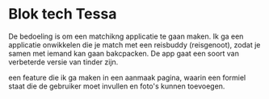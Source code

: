 # Blok tech Tessa 
De bedoeling is om een matchikng applicatie te gaan maken. Ik ga een applicatie onwikkelen die je match met een reisbuddy (reisgenoot), zodat je samen met iemand kan gaan bakcpacken. De app gaat een soort van verbeterde versie van tinder zijn. 

een feature die ik ga maken in een aanmaak pagina, waarin een formiel staat die de gebruiker moet invullen en foto's kunnen toevoegen. 

